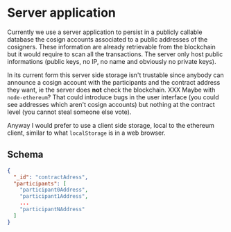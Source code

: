 # Server application

Currently we use a server application to persist in a publicly callable database
the cosign accounts associated to a public addresses of the cosigners. These
information are already retrievable from the blockchain but it would require to
scan all the transactions. The server only host public informations (public
keys, no IP, no name and obviously no private keys).

In its current form this server side storage isn't trustable since anybody can
announce a cosign account with the participants and the contract address they
want, ie the server does __not__ check the blockchain. XXX Maybe with
`node-ethereum`? That could introduce bugs in the user interface (you could see
addresses which aren't cosign accounts) but nothing at the contract level (you
cannot steal someone else vote).

Anyway I would prefer to use a client side storage, local to the ethereum
client, similar to what `localStorage` is in a web browser.

## Schema

```json
{
  "_id": "contractAdress",
  "participants": [
    "participant0Address",
    "participant1Address",
    ...
    "participantNAddress"
  ]
}
```
